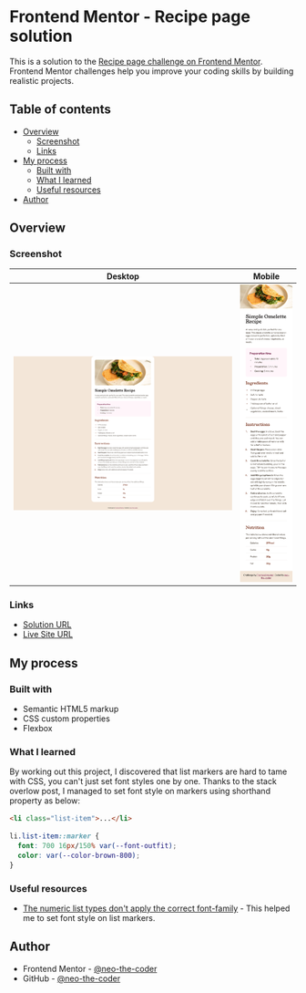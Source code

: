# Frontend Mentor - Recipe page solution

This is a solution to the [Recipe page challenge on Frontend Mentor](https://www.frontendmentor.io/challenges/recipe-page-KiTsR8QQKm). Frontend Mentor challenges help you improve your coding skills by building realistic projects. 

## Table of contents

- [Overview](#overview)
  - [Screenshot](#screenshot)
  - [Links](#links)
- [My process](#my-process)
  - [Built with](#built-with)
  - [What I learned](#what-i-learned)
  - [Useful resources](#useful-resources)
- [Author](#author)

## Overview

### Screenshot

Desktop             |  Mobile
:------------------:|:-------------------:
![Screenshot.png](./Screenshot.png)  |  ![Screenshot mobile.png](./Screenshot_mobile.png)

### Links

- [Solution URL](https://github.com/neo-the-coder/frontendmentor/tree/main/recipe-page-main)
- [Live Site URL](https://neo-the-coder.github.io/frontendmentor/recipe-page-main)

## My process

### Built with

- Semantic HTML5 markup
- CSS custom properties
- Flexbox

### What I learned

By working out this project, I discovered that list markers are hard to tame with CSS, you can't just set font styles one by one. Thanks to the stack overlow post, I managed to set font style on markers using shorthand property as below:

```html
<li class="list-item">...</li>
```
```css
li.list-item::marker {
  font: 700 16px/150% var(--font-outfit);
  color: var(--color-brown-800);
}
```

### Useful resources

- [The numeric list types don't apply the correct font-family](https://stackoverflow.com/questions/77945209/the-numeric-list-types-dont-apply-the-correct-font-family) - This helped me to set font style on list markers.

## Author

- Frontend Mentor - [@neo-the-coder](https://www.frontendmentor.io/profile/neo-the-coder)
- GitHub - [@neo-the-coder](https://github.com/neo-the-coder)